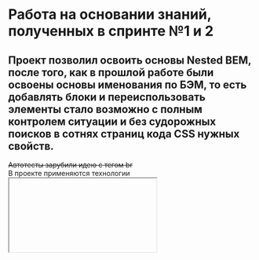 # Работа на основании знаний, полученных в спринте №1 и 2
Проект позволил освоить основы __Nested BEM__, после того, как в прошлой работе были освоены основы именования по БЭМ, то есть добавлять блоки и переиспользовать элементы стало возможно с полным контролем ситуации и без судорожных поисков в сотнях страниц кода CSS нужных свойств.  
------ 
~~Автотесты зарубили идею с тегом  br~~   
В проекте применяются технологии <iframe>, свойства анимации в сочетании со свойствами transition и transform, используются возможности ключевых кадров keyframes.  
В планах по доработке - ввести кроссбраузерность для элементов iframe, написать простую форму для связи с автором проекта в комментарии.

